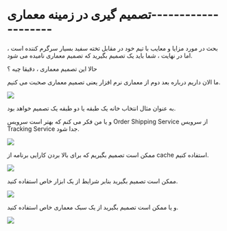# تصمیم گیری در زمینه معماری--------------------

بحث در مورد مزایا و معایب با تیم خود در مقابل تخته سفید بسیار سرگرم کننده است ، اما در نهایت ، شما باید یک تصمیم بگیرید که تصمیم معماری نامیده می شود.

حالا این تصمیم معماری ، دقیقا چیه ؟

ما الان داریم درباره بعد دوم از معماری نرم افزار یعنی تصمیم معماری صحبت می کنیم.

![](Pasted%20image%2020240331210631.png)

به عنوان مثال انتخاب خانه یک طبقه یا دو طبقه یک تصمیم خواهد بود.

و یا من فکر می کنم که بهتر است سرویس Order Shipping Service از سرویس Tracking Service جدا شود.

![](Pasted%20image%2020240331210803.png)

ممکن است تصمیم بگیریم که برای بالا بردن کارایی برنامه از cache استفاده کنیم.

![](Pasted%20image%2020240331211051.png)

ممکن است تصمیم بگیرید بنابر شرایط از یک ابزار خاص استفاده کنید.

![](Pasted%20image%2020240401105406.png)

و یا ممکن است تصمیم بگیرید از یک سبک معماری خاص استفاده کنید.

![](Pasted%20image%2020240401105449.png)

